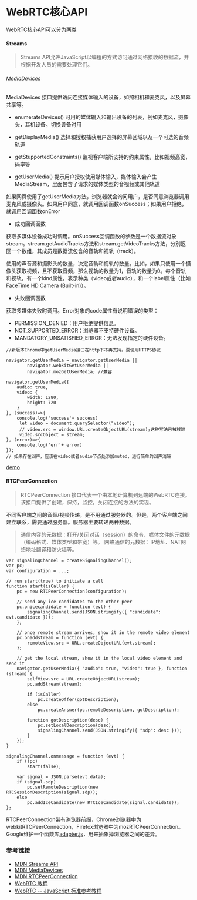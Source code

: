 # WebRTC核心API


<!--more-->

WebRTC核心API可以分为两类

#### Streams

> Streams API允许JavaScript以编程的方式访问通过网络接收的数据流，并根据开发人员的需要处理它们。

###### MediaDevices 

MediaDevices 接口提供访问连接媒体输入的设备，如照相机和麦克风，以及屏幕共享等。

* enumerateDevices() 
  可用的媒体输入和输出设备的列表，例如麦克风，摄像头，耳机设备。切换设备时用

* getDisplayMedia()
  选择和授权捕获用户选择的屏幕区域以及一个可选的音频轨道

* getStupportedConstraints()
  监视客户端所支持的约束属性，比如视频高宽，码率等

* getUserMedia()
  提示用户授权使用媒体输入，媒体输入会产生MediaStream，里面包含了请求的媒体类型的音视频或其他轨道

如果网页使用了getUserMedia方法，浏览器就会询问用户，是否同意浏览器调用麦克风或摄像头。如果用户同意，就调用回调函数onSuccess；如果用户拒绝，就调用回调函数onError

* 成功回调函数

获取多媒体设备成功时调用。onSuccess回调函数的参数是一个数据流对象stream。stream.getAudioTracks方法和stream.getVideoTracks方法，分别返回一个数组，其成员是数据流包含的音轨和视轨（track）。

使用的声音源和摄影头的数量，决定音轨和视轨的数量。比如，如果只使用一个摄像头获取视频，且不获取音频，那么视轨的数量为1，音轨的数量为0。每个音轨和视轨，有一个kind属性，表示种类（video或者audio），和一个label属性（比如FaceTime HD Camera (Built-in)）。

* 失败回调函数

获取多媒体失败时调用。Error对象的code属性有说明错误的类型：

* PERMISSION_DENIED：用户拒绝提供信息。
* NOT_SUPPORTED_ERROR：浏览器不支持硬件设备。
* MANDATORY_UNSATISFIED_ERROR：无法发现指定的硬件设备。

```
//新版本Chrome中getUserMedia接口在http下不再支持。要使用HTTPS协议

navigator.getUserMedia = navigator.getUserMedia ||
        navigator.webkitGetUserMedia ||
        navigator.mozGetUserMedia; //兼容
		
navigator.getUserMedia({
	audio: true,
	video: {
		width: 1280,
		height: 720
	}
}, (success)=>{
	console.log('success'+ success)
	 let video = document.querySelector("video");
     // video.src = window.URL.createObjectURL(stream);这种写法已被移除
	 video.srcObject = stream;
}, (error)=>{
	console.log('err'+ error)
});
// 如果存在回声，应该在video或者audio节点处添加muted，进行简单的回声消噪
```

[demo](https://www.webrtc-experiment.com/RecordRTC/)

#### RTCPeerConnection

> RTCPeerConnection 接口代表一个由本地计算机到远端的WebRTC连接。该接口提供了创建，保持，监控，关闭连接的方法的实现。

不同客户端之间的音频/视频传递，是不用通过服务器的。但是，两个客户端之间建立联系，需要通过服务器。服务器主要转递两种数据。

>  通信内容的元数据：打开/关闭对话（session）的命令、媒体文件的元数据（编码格式、媒体类型和带宽）等。
>  网络通信的元数据：IP地址、NAT网络地址翻译和防火墙等。

```
var signalingChannel = createSignalingChannel();
var pc;
var configuration = ...;

// run start(true) to initiate a call
function start(isCaller) {
    pc = new RTCPeerConnection(configuration);

    // send any ice candidates to the other peer
    pc.onicecandidate = function (evt) {
        signalingChannel.send(JSON.stringify({ "candidate": evt.candidate }));
    };

    // once remote stream arrives, show it in the remote video element
    pc.onaddstream = function (evt) {
        remoteView.src = URL.createObjectURL(evt.stream);
    };

    // get the local stream, show it in the local video element and send it
    navigator.getUserMedia({ "audio": true, "video": true }, function (stream) {
        selfView.src = URL.createObjectURL(stream);
        pc.addStream(stream);

        if (isCaller)
            pc.createOffer(gotDescription);
        else
            pc.createAnswer(pc.remoteDescription, gotDescription);

        function gotDescription(desc) {
            pc.setLocalDescription(desc);
            signalingChannel.send(JSON.stringify({ "sdp": desc }));
        }
    });
}

signalingChannel.onmessage = function (evt) {
    if (!pc)
        start(false);

    var signal = JSON.parse(evt.data);
    if (signal.sdp)
        pc.setRemoteDescription(new RTCSessionDescription(signal.sdp));
    else
        pc.addIceCandidate(new RTCIceCandidate(signal.candidate));
};
```

RTCPeerConnection带有浏览器前缀，Chrome浏览器中为webkitRTCPeerConnection，Firefox浏览器中为mozRTCPeerConnection。Google维护一个函数库[adapter.js](https://github.com/webrtcHacks/adapter)，用来抽象掉浏览器之间的差异。

### 参考链接

* [MDN Streams API](https://developer.mozilla.org/zh-CN/docs/Web/API/Streams_API)
* [MDN MediaDevices](https://developer.mozilla.org/zh-CN/docs/Web/API/MediaDevices)
* [MDN RTCPeerConnection](https://developer.mozilla.org/zh-CN/docs/Web/API/RTCPeerConnection)
* [WebRTC 教程](https://www.kaifaxueyuan.com/frontend/webrtc.html)
* [WebRTC -- JavaScript 标准参考教程](https://javascript.ruanyifeng.com/htmlapi/webrtc.html#toc1)


